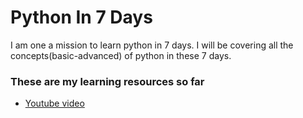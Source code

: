 # Python In 7 Days

I am one a mission to learn python in 7 days. I will be covering all the concepts(basic-advanced) of python in these 7 days.

### These are my learning resources so far

- [Youtube video](https://youtu.be/L5sZ6WgOnj0)
